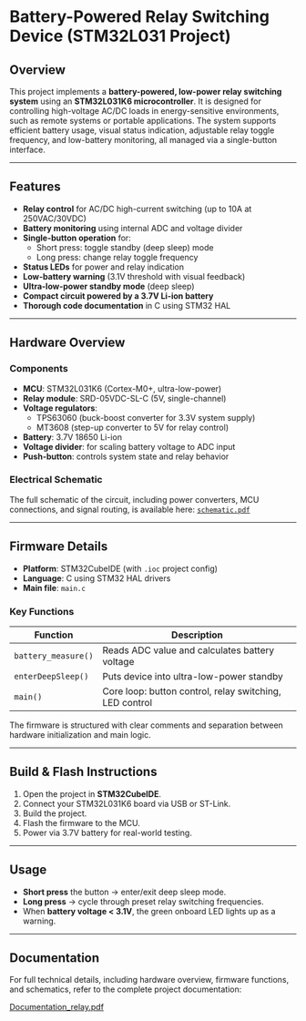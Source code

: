 # Battery-Powered Relay Switching Device (STM32L031 Project)

## Overview

This project implements a **battery-powered, low-power relay switching system** using an **STM32L031K6 microcontroller**. It is designed for controlling high-voltage AC/DC loads in energy-sensitive environments, such as remote systems or portable applications. The system supports efficient battery usage, visual status indication, adjustable relay toggle frequency, and low-battery monitoring, all managed via a single-button interface.

---

## Features

- **Relay control** for AC/DC high-current switching (up to 10A at 250VAC/30VDC)
- **Battery monitoring** using internal ADC and voltage divider
- **Single-button operation** for:
  - Short press: toggle standby (deep sleep) mode
  - Long press: change relay toggle frequency
- **Status LEDs** for power and relay indication
- **Low-battery warning** (3.1V threshold with visual feedback)
- **Ultra-low-power standby mode** (deep sleep)
- **Compact circuit powered by a 3.7V Li-ion battery**
- **Thorough code documentation** in C using STM32 HAL

---

## Hardware Overview

### Components

- **MCU**: STM32L031K6 (Cortex-M0+, ultra-low-power)
- **Relay module**: SRD-05VDC-SL-C (5V, single-channel)
- **Voltage regulators**:
  - TPS63060 (buck-boost converter for 3.3V system supply)
  - MT3608 (step-up converter to 5V for relay control)
- **Battery**: 3.7V 18650 Li-ion
- **Voltage divider**: for scaling battery voltage to ADC input
- **Push-button**: controls system state and relay behavior

### Electrical Schematic

The full schematic of the circuit, including power converters, MCU connections, and signal routing, is available here:
[`schematic.pdf`](docs/schematic.pdf)

---

## Firmware Details

- **Platform**: STM32CubeIDE (with `.ioc` project config)
- **Language**: C using STM32 HAL drivers
- **Main file**: `main.c`

### Key Functions

| Function         | Description |
|------------------|-------------|
| `battery_measure()` | Reads ADC value and calculates battery voltage |
| `enterDeepSleep()`  | Puts device into ultra-low-power standby |
| `main()`            | Core loop: button control, relay switching, LED control |

The firmware is structured with clear comments and separation between hardware initialization and main logic.

---

## Build & Flash Instructions

1. Open the project in **STM32CubeIDE**.
2. Connect your STM32L031K6 board via USB or ST-Link.
3. Build the project.
4. Flash the firmware to the MCU.
5. Power via 3.7V battery for real-world testing.

---

## Usage

- **Short press** the button → enter/exit deep sleep mode.
- **Long press** → cycle through preset relay switching frequencies.
- When **battery voltage < 3.1V**, the green onboard LED lights up as a warning.

---

## Documentation

For full technical details, including hardware overview, firmware functions, and schematics, refer to the complete project documentation:

[Documentation_relay.pdf](docs/Documentation_relay.pdf)
